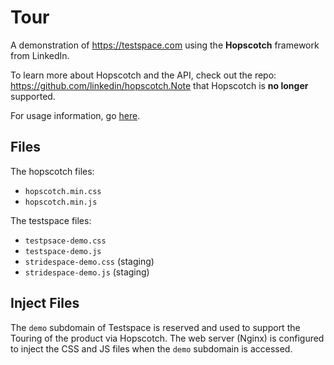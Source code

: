 # Tour
A demonstration of https://testspace.com using the **Hopscotch** framework from LinkedIn.  

To learn more about Hopscotch and the API, check out the repo: https://github.com/linkedin/hopscotch.Note that Hopscotch is **no longer** supported. 

For usage information, go [here](https://s2technologies.github.io/hopscotch/).

## Files
The hopscotch files: 
  - `hopscotch.min.css`
  - `hopscotch.min.js`

The testspace files:
  - `testpsace-demo.css`
  - `testspace-demo.js`
  - `stridespace-demo.css` (staging)
  - `stridespace-demo.js` (staging)


## Inject Files 
The `demo` subdomain of Testspace is reserved and used to support the Touring of the product via Hopscotch. The web server (Nginx) is configured to inject the CSS and JS files when the `demo` subdomain is accessed. 